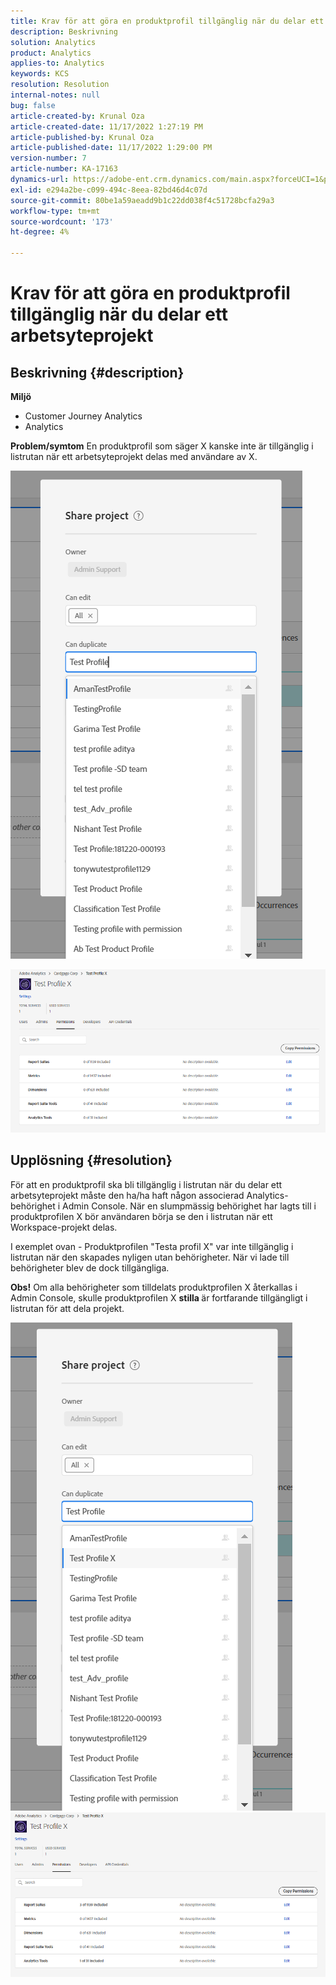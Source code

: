 ```yaml
---
title: Krav för att göra en produktprofil tillgänglig när du delar ett arbetsyteprojekt
description: Beskrivning
solution: Analytics
product: Analytics
applies-to: Analytics
keywords: KCS
resolution: Resolution
internal-notes: null
bug: false
article-created-by: Krunal Oza
article-created-date: 11/17/2022 1:27:19 PM
article-published-by: Krunal Oza
article-published-date: 11/17/2022 1:29:00 PM
version-number: 7
article-number: KA-17163
dynamics-url: https://adobe-ent.crm.dynamics.com/main.aspx?forceUCI=1&pagetype=entityrecord&etn=knowledgearticle&id=7b352f8e-7b66-ed11-9561-6045bd006149
exl-id: e294a2be-c099-494c-8eea-82bd46d4c07d
source-git-commit: 80be1a59aeadd9b1c22dd038f4c51728bcfa29a3
workflow-type: tm+mt
source-wordcount: '173'
ht-degree: 4%

---
```


# Krav för att göra en produktprofil tillgänglig när du delar ett arbetsyteprojekt

## Beskrivning {#description}

<b>Miljö</b>
- Customer Journey Analytics
- Analytics 



<b>Problem/symtom</b>
En produktprofil som säger X kanske inte är tillgänglig i listrutan när ett arbetsyteprojekt delas med användare av X.



![](assets/___7c352f8e-7b66-ed11-9561-6045bd006149___.png)

![](assets/___7e352f8e-7b66-ed11-9561-6045bd006149___.png)


## Upplösning {#resolution}


För att en produktprofil ska bli tillgänglig i listrutan när du delar ett arbetsyteprojekt måste den ha/ha haft någon associerad Analytics-behörighet i Admin Console. När en slumpmässig behörighet har lagts till i produktprofilen X bör användaren börja se den i listrutan när ett Workspace-projekt delas.

I exemplet ovan - Produktprofilen &quot;Testa profil X&quot; var inte tillgänglig i listrutan när den skapades nyligen utan behörigheter. När vi lade till behörigheter blev de dock tillgängliga.

<b>Obs!</b> Om alla behörigheter som tilldelats produktprofilen X återkallas i Admin Console, skulle produktprofilen X <b>stilla </b>är fortfarande tillgängligt i listrutan för att dela projekt.

![](assets/30693c56-ceef-eb11-bacb-0022480a5901.png)     ![](assets/c4b23919-ceef-eb11-bacb-0022480a5901.png)
